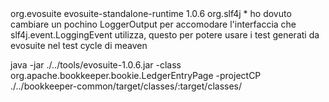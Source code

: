 <dependency>
  <groupId>org.evosuite</groupId>
  <artifactId>evosuite-standalone-runtime</artifactId>
  <version>1.0.6</version>

  <exclusions>
    <exclusion>
      <groupId>org.slf4j</groupId>
      <artifactId>*</artifactId>
    </exclusion>
  </exclusions>
</dependency>
ho dovuto cambiare un pochino LoggerOutput per accomodare l'interfaccia che slf4j.event.LoggingEvent utilizza, questo per potere usare i test generati da evosuite nel test cycle di meaven


java -jar ./../tools/evosuite-1.0.6.jar -class org.apache.bookkeeper.bookie.LedgerEntryPage  -projectCP ./../bookkeeper-common/target/classes/:target/classes/
